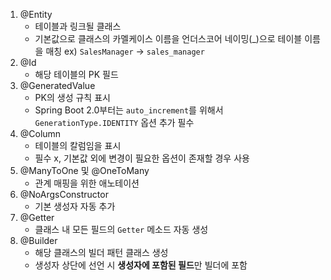 1. @Entity
   - 테이블과 링크될 클래스
   - 기본값으로 클래스의 카멜케이스 이름을 언더스코어 네이밍(_)으로 테이블 이름을 매칭
     ex) `SalesManager` → `sales_manager`
2. @Id
   - 해당 테이블의 PK 필드
3. @GeneratedValue
   - PK의 생성 규칙 표시
   - Spring Boot 2.0부터는 `auto_increment`를 위해서 `GenerationType.IDENTITY` 옵션 추가 필수
4. @Column
   - 테이블의 칼럼임을 표시
   - 필수 x, 기본값 외에 변경이 필요한 옵션이 존재할 경우 사용
5. @ManyToOne 및 @OneToMany
   - 관계 매핑을 위한 애노테이션
6. @NoArgsConstructor
   - 기본 생성자 자동 추가
7. @Getter
   - 클래스 내 모든 필드의 `Getter` 메소드 자동 생성
8. @Builder
   - 해당 클래스의 빌더 패턴 클래스 생성
   - 생성자 상단에 선언 시 **생성자에 포함된 필드**만 빌더에 포함